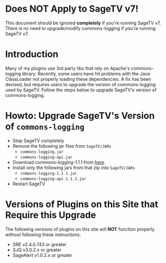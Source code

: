 # Does NOT Apply to SageTV v7! #

This document should be ignored **completely** if you're running SageTV v7.  There is no need to upgrade/modify commons-logging if you're running SageTV v7.

# Introduction #

Many of my plugins use 3rd party libs that rely on Apache's commons-logging library.  Recently, some users have hit problems with the Java ClassLoader not properly loading these dependencies.  A fix has been devised, but requires users to upgrade the version of commons-logging used by SageTV.  Follow the steps below to upgrade SageTV's version of commons-logging.

# Howto: Upgrade SageTV's Version of `commons-logging` #

  * Stop SageTV completely
  * Remove the following jar files from `SageTV/JARs`
    * `commons-logging.jar`
    * `commons-logging-api.jar`
  * Download commons-logging-1.1.1 from [here](http://apache.parentinginformed.com/commons/logging/binaries/commons-logging-1.1.1-bin.zip).
  * Install only the following jars from that zip into `SageTV/JARs`
    * `commons-logging-1.1.1.jar`
    * `commons-logging-api-1.1.1.jar`
  * Restart SageTV

# Versions of Plugins on this Site that Require this Upgrade #

The following versions of plugins on this site will **NOT** function properly without following these instructions:

  * SRE v2.4.0.743 or greater
  * SJQ v3.0.2.x or greater
  * SageAlert v1.0.2.x or greater